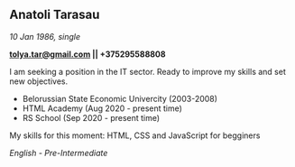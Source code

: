 ## Anatoli Tarasau

_10 Jan 1986, single_

**tolya.tar@gmail.com || +375295588808**

I am seeking a position in the IT sector.
Ready to improve my skills and set new objectives.

* Belorussian State Economic Univercity (2003-2008)
* HTML Academy (Aug 2020 - present time)
* RS School (Sep 2020 - present time)

My skills for this moment:  HTML, CSS and JavaScript for begginers

_English - Pre-Intermediate_
